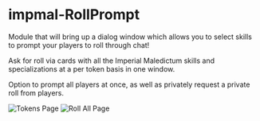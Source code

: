 # impmal-RollPrompt
Module that will bring up a dialog window which allows you to select skills to prompt your players to roll through chat!

Ask for roll via cards with all the Imperial Maledictum skills and specializations at a per token basis in one window.

Option to prompt all players at once, as well as privately request a private roll from players.


![Tokens Page](https://github.com/ieru00/impmal-RollPrompt/blob/main/z_bs_imgs/Token_Page.png?raw=true)
![Roll All Page](https://github.com/ieru00/impmal-RollPrompt/blob/main/z_bs_imgs/Roll_All_Page.png?raw=true)



